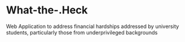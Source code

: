 # What-the-.Heck
Web Application to address financial hardships addressed by university students, particularly those from underprivileged backgrounds

